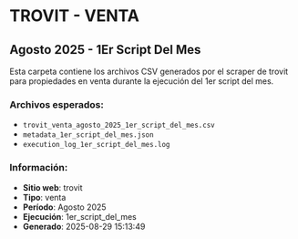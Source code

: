 # TROVIT - VENTA
## Agosto 2025 - 1Er Script Del Mes

Esta carpeta contiene los archivos CSV generados por el scraper de trovit 
para propiedades en venta durante la ejecución del 1er script del mes.

### Archivos esperados:
- `trovit_venta_agosto_2025_1er_script_del_mes.csv`
- `metadata_1er_script_del_mes.json`
- `execution_log_1er_script_del_mes.log`

### Información:
- **Sitio web**: trovit
- **Tipo**: venta
- **Período**: Agosto 2025
- **Ejecución**: 1er_script_del_mes
- **Generado**: 2025-08-29 15:13:49
